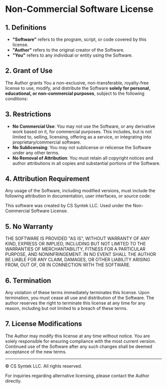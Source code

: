 # Non-Commercial Software License

## 1. Definitions
- **"Software"** refers to the program, script, or code covered by this license.
- **"Author"** refers to the original creator of the Software.
- **"You"** refers to any individual or entity using the Software.

## 2. Grant of Use
The Author grants You a non-exclusive, non-transferable, royalty-free license to use, modify, and distribute the Software **solely for personal, educational, or non-commercial purposes**, subject to the following conditions:

## 3. Restrictions
- **No Commercial Use**: You may not use the Software, or any derivative work based on it, for commercial purposes. This includes, but is not limited to, selling, licensing, offering as a service, or integrating into proprietary/commercial software.
- **No Sublicensing**: You may not sublicense or relicense the Software under any other terms.
- **No Removal of Attribution**: You must retain all copyright notices and author attributions in all copies and substantial portions of the Software.

## 4. Attribution Requirement
Any usage of the Software, including modified versions, must include the following attribution in documentation, user interfaces, or source code:

This software was created by CS Syntek LLC. Used under the Non-Commercial Software License.


## 5. No Warranty
THE SOFTWARE IS PROVIDED "AS IS", WITHOUT WARRANTY OF ANY KIND, EXPRESS OR IMPLIED, INCLUDING BUT NOT LIMITED TO THE WARRANTIES OF MERCHANTABILITY, FITNESS FOR A PARTICULAR PURPOSE, AND NONINFRINGEMENT. IN NO EVENT SHALL THE AUTHOR BE LIABLE FOR ANY CLAIM, DAMAGES, OR OTHER LIABILITY ARISING FROM, OUT OF, OR IN CONNECTION WITH THE SOFTWARE.

## 6. Termination
Any violation of these terms immediately terminates this license. Upon termination, you must cease all use and distribution of the Software.
The author reserves the right to terminate this license at any time for any reason, including but not limited to a breach of these terms.

## 7. License Modifications
The Author may modify this license at any time without notice. You are solely responsible for ensuring compliance with the most current version. Continued use of the Software after any such changes shall be deemed acceptance of the new terms.

---
© CS Syntek LLC. All rights reserved.

For inquiries regarding alternative licensing, please contact the Author directly.
